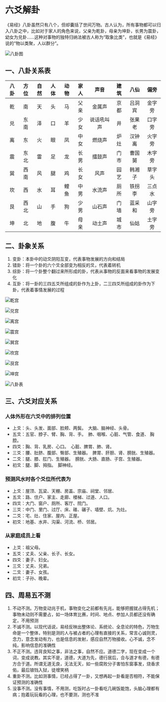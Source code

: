 # 六爻解卦

《易经》八卦虽然只有八个，但却囊括了世间万物。古人认为，所有事物都可以归入八卦之中，比如对于家人的角色来说，父亲为乾卦，母亲为坤卦，长男为震卦，幼女为兑卦……这种对事物的独特归纳法被古人称为“取象比类”，也就是《易经》说的“物以类聚，人以群分”。

![八卦图](/mdAssets/bagua.png)

## 一、八卦关系表

| 八卦 | 方位 | 自然 | 人体 | 动物 | 家人 | 声音 | 建筑 | 八仙 | 偏旁 |
| :--: | :--: | :--: | :--: | :--: | :--: | :--: | :--: | :--: | :--: |
| 乾 | 南 | 天 | 头 | 马 | 父亲 | 金属声 | 京都 | 吕洞宾 | 金字旁 |
| 兑 | 东南 | 泽 | 口 | 羊 | 少女 | 说话吼叫声 | 井 | 张果老 | 口字旁 |
| 离 | 东 | 火 | 眼 | 凤 | 中女 | 燃烧声 | 炉灶 | 汉钟离 | 火字旁 |
| 震 | 东北 | 雷 | 足 | 龙 | 长男 | 擂鼓声 | 门市 | 曹国舅 | 木字旁 |
| 巽 | 西南 | 风 | 腿 | 鸡 | 长女 | 风声 | 园艺 | 韩湘子 | 草字头 |
| 坎 | 西 | 水 | 耳 | 鲤鱼 | 中男 | 水流声 | 厕所 | 铁拐李 | 三点水 |
| 艮 | 西北 | 山 | 手 | 狗 | 少男 | 山石声 | 门墙 | 蓝采和 | 山字旁 |
| 坤 | 北 | 地 | 腹 | 牛 | 母亲 | 动土声 | 城市 | 仙姑 | 土字旁 |

## 二、卦象关系

1. 变卦：本卦中的动爻阴阳互变，代表事物发展的方向和结局
2. 错卦：将一个卦的六个爻全部变为相反的爻，代表着转机
3. 综卦：将一个卦整个翻过来所形成的卦，代表从事物的反面来看事物的发展变化
4. 互卦：将一卦的三四五爻所组成的卦作为上卦，二三四爻所组成的卦作为下卦，代表着事情发展的过程

![乾宫](/mdAssets/乾宫.jpg)

![兑宫](/mdAssets/兑宫.jpg)

![离宫](/mdAssets/离宫.jpg)

![震宫](/mdAssets/震宫.jpg)

![巽宫](/mdAssets/巽宫.jpg)

![坎宫](/mdAssets/坎宫.jpg)

![艮宫](/mdAssets/艮宫.jpg)

![坤宫](/mdAssets/坤宫.jpg)

![八卦表](/mdAssets/八卦.jpg)

## 三、六爻对应关系

### 人体外形在六爻中的排列位置

- 上爻：头、头发、面部、脸颊、两鬓。　大脑、脑神经、头骨。
- 五爻：五官、脖子、臂、胸、背、手。　肺、咽喉、心脏、气管、食道、 胸腔。
- 四爻：胸、背、乳房、心口。　心脏、脾胃、肺、肾。
- 三爻：腰、肚脐、腹部、臀部、生殖器。　脾胃、肝胆、肾、膀胱、生殖器。
- 二爻：腿、膝、肛门、生殖器。　膀胱、大肠、直肠、子宫、生殖器。
- 初爻：腿、脚、拇指。　脚神经。

### 预测风水时各个爻位所代表为

- 上爻：屋顶、瓦梁、天棚、房盖、宗庙、祠堂、邻居、
- 五爻：路、住户、家主、走廊、楼梯、过道、人口。
- 四爻：大门、窗户、厕所、客厅、院门。
- 三爻：中门、里门、过厅、床、碓、碾子、墙壁、炕、为灶。
- 二爻：宅、灶、住家、屋内、正屋。
- 初爻：地基、水井、沟渠、河流、桥、邻居。

### 从家庭成员上看

- 上爻：祖父母。
- 五爻：丈夫、父亲、长子、长女。
- 四爻：妻子、妇女。
- 三爻：丈夫、兄弟。
- 二爻：妻子、女孩。
- 初爻：子孙、晚辈。

## 四、周易五不测

1. 不动不测。万物变动兆于机，事物变化之前都有先兆，能够把握就占得先机；事物未动则不需要占，如一场体育比赛，时间、地点、参加人员都还没有确定，不用预测
2. 不诚不测。以现代话说，易经反映出整体论、系统论、全息论的特色，万物生命是一个整体，特别是测的人与被占者的心理有直接的关系，常言心诚则灵，念力，意念发动有力，也是信息的发射，感应自然万物接收。心不诚，念不纯，影响信息的准确性
3. 不正不测。违背良知之事，非法之事，自然不应。道德二字，现在变成一个词，变成说教。其实不是，道德，大道为先，德行居后，合与道才有德，有德方合于道。所谓无道无良，无法无天，如一些腐败分子害怕东窗事发，烧香求佑，最后锒铛入狱，徒增笑柄
4. 重卦不测。比如测事情，已经占得了一卦，又想再起一卦看是否相符，不能保证预测的准确性
5. 没事不测。没有事情，不用测，吃饭时占一卦看吃几碗饭能饱，头脑心理都有病；抱着玩玩看的心理，也不要测，测也不准
